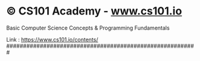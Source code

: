 # © CS101 Academy - www.cs101.io  
Basic Computer Science Concepts & Programming Fundamentals  
  
Link    : https://www.cs101.io/contents/  
#########################################################  
